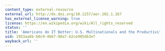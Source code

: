 ```yaml
---
content_type: external-resource
external_url: http://dx.doi.org/10.1257/aer.102.1.167
has_external_license_warning: true
license: https://en.wikipedia.org/wiki/All_rights_reserved
status: ''
title: 'Americans do IT Better: U.S. Multinationals and the Productivity Miracle'
uid: 1953aa6b-b0c9-4b67-98a7-b2ce905db3ef
wayback_url: ''
---
```

